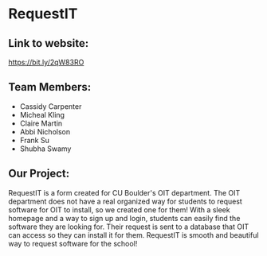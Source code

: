 # RequestIT

## Link to website: 
https://bit.ly/2qW83RO

## Team Members: 
- Cassidy Carpenter
- Micheal Kling
- Claire Martin
- Abbi Nicholson
- Frank Su
- Shubha Swamy

## Our Project:
RequestIT is a form created for CU Boulder's OIT department. The OIT department does not have a real organized way for students to request software for OIT to install, so we created one for them! With a sleek homepage and a way to sign up and login, students can easily find the software they are looking for. Their request is sent to a database that OIT can access so they can install it for them. RequestIT is smooth and beautiful way to request software for the school!
